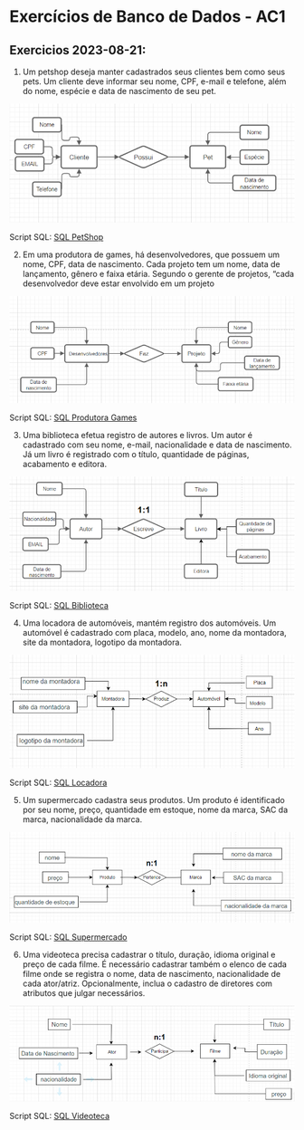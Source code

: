 # Exercícios de Banco de Dados - AC1

## Exercicios 2023-08-21:
1. Um petshop deseja manter cadastrados seus clientes bem como seus pets. Um cliente deve informar seu nome, CPF, e-mail e telefone, além do nome, espécie e data de nascimento de seu pet.

![PetShop MER](SLIDE%2010/Petshop%20-%20Aula%202023-08-21.png)

Script SQL:
[SQL PetShop](SLIDE%2010/SQL%20Petshop%20-%20Aula%202023-08-21.txt)

2. Em uma produtora de games, há desenvolvedores, que possuem um nome, CPF, data de nascimento. Cada projeto tem um nome, data de lançamento, gênero e faixa etária. Segundo o gerente de projetos, “cada desenvolvedor deve estar envolvido em um projeto

![Produtora Games MER](SLIDE%2010/Desenvolvedor%20-%20Aula%202023-08-21.png)

Script SQL:
[SQL Produtora Games](SLIDE%2010/SQL%20Desenvolvedor%20-%20Aula%202023-08-21.txt)

3. Uma biblioteca efetua registro de autores e livros. Um autor é cadastrado com seu nome, e-mail, nacionalidade e data de nascimento. Já um livro é registrado com o título, quantidade de páginas, acabamento e editora.

![Biblioteca MER](SLIDE%2019/Biblioteca%20-%20Aula%202023-08-21.png)

Script SQL:
[SQL Biblioteca](SLIDE%2019/SQL%20Biblioteca%20-%20Aula%202023-08-21.txt)

4. Uma locadora de automóveis, mantém registro dos automóveis. Um automóvel é cadastrado com placa, modelo, ano, nome da montadora, site da montadora, logotipo da montadora.

![Locadora MER](SLIDE%2019/Montadora%20-%20Aula%202023-08-21.png)

Script SQL:
[SQL Locadora](SLIDE%2019/SQL%20Montadora%20-%20Aula%202023-08-21.txt)

5. Um supermercado cadastra seus produtos. Um produto é identificado por seu nome, preço, quantidade em estoque, nome da marca, SAC da marca, nacionalidade da marca.

![Supermercado MER](SLIDE%2019/Marca%20-%20Aula%202023-08-21.png)

Script SQL:
[SQL Supermercado](SLIDE%2019/SQLMarca%20-%20Aula%202023-08-21.txt)

6. Uma videoteca precisa cadastrar o título, duração, idioma original e preço de cada filme. É necessário cadastrar também o elenco de cada filme onde se registra o nome, data de nascimento, nacionalidade de cada ator/atriz. Opcionalmente, inclua o cadastro de diretores com atributos que julgar necessários.

![Videoteca MER](SLIDE%2019/Videoteca%20-%20Aula%202023-08-21.png)

Script SQL:
[SQL Videoteca](SLIDE%2019/SQL%20Videoteca%20-%20Aula%202023-08-21.txt)


